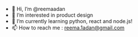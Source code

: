 - 👋 Hi, I’m @reemaadan
- 👀 I’m interested in product design
- 🌱 I’m currently learning python, react and node.js!
- 📫 How to reach me : reema.1adan@gmail.com

<!---
reemaadan/reemaadan is a ✨ special ✨ repository because its `README.md` (this file) appears on your GitHub profile.
You can click the Preview link to take a look at your changes.
--->
